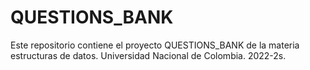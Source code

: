 # QUESTIONS_BANK
Este repositorio contiene el proyecto QUESTIONS_BANK de la materia estructuras de datos. Universidad Nacional de Colombia. 2022-2s.
